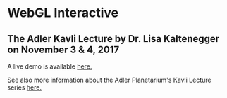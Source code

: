 # WebGL Interactive 

## The Adler Kavli Lecture by  Dr. Lisa Kaltenegger on November 3 & 4, 2017

A live demo is available <a target="_blank" href="http://faculty.wcas.northwestern.edu/aaron-geller/WebGL_test/Adler_Kavli/2017Nov_Exoplanets/"> here. </a> 


See also more information about the Adler Planetarium's Kavli Lecture series <a target="_blank" href="http://www.adlerplanetarium.org/kavli-fulldome-lecture-series/">here. </a>

